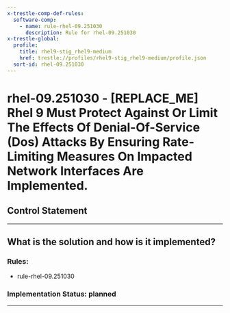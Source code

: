 ```yaml
---
x-trestle-comp-def-rules:
  software-comp:
    - name: rule-rhel-09.251030
      description: Rule for rhel-09.251030
x-trestle-global:
  profile:
    title: rhel9-stig_rhel9-medium
    href: trestle://profiles/rhel9-stig_rhel9-medium/profile.json
  sort-id: rhel-09.251030
---
```


# rhel-09.251030 - \[REPLACE_ME\] Rhel 9 Must Protect Against Or Limit The Effects Of Denial-Of-Service (Dos) Attacks By Ensuring Rate-Limiting Measures On Impacted Network Interfaces Are Implemented.

## Control Statement

______________________________________________________________________

## What is the solution and how is it implemented?

<!-- For implementation status enter one of: implemented, partial, planned, alternative, not-applicable -->

<!-- Note that the list of rules under ### Rules: is read-only and changes will not be captured after assembly to JSON -->

<!-- Add control implementation description here for control: rhel-09.251030 -->

### Rules:

  - rule-rhel-09.251030

### Implementation Status: planned

______________________________________________________________________
